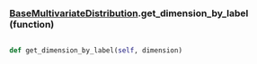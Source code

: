 ### [BaseMultivariateDistribution](BaseMultivariateDistribution.md).get_dimension_by_label (function)


```py

def get_dimension_by_label(self, dimension)

```



        

